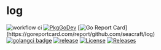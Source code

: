 # log
![workflow ci](https://github.com/seacraft/log/actions/workflows/ci.yml/badge.svg)
[![PkgGoDev](https://pkg.go.dev/badge/github.com/seacraft/log)](https://pkg.go.dev/github.com/seacraft/log?tab=doc)
[![Go Report Card](https://goreportcard.com/badge/github.com/seacraft/log?)](https://goreportcard.com/report/github.com/seacraft/log)
[![golangci badge](https://github.com/golangci/golangci-web/blob/master/src/assets/images/badge_a_plus_flat.svg)](https://golangci.com/r/github.com/seacraft/log)
[![release](https://img.shields.io/github/release-pre/seacraft/log.svg)](https://github.com/seacraft/log/releases)
[![License](https://img.shields.io/badge/License-Apache%202.0-blue.svg)](https://github.com/seacraft/log/blob/main/LICENSE)
[![Releases](https://img.shields.io/github/downloads/seacraft/log/total.svg)](https://github.com/seacraft/log/releases)
